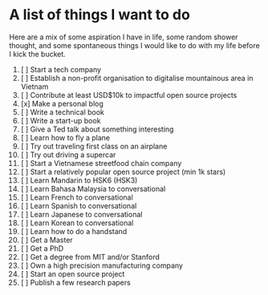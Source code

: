 # 

# A list of things I want to do

Here are a mix of some aspiration I have in life, some random shower thought, and some spontaneous things I would like to do with my life before I kick the bucket.

1. [ ] Start a tech company
2. [ ] Establish a non-profit organisation to digitalise mountainous area in Vietnam
3. [ ] Contribute at least USD$10k to impactful open source projects
4. [x] Make a personal blog
5. [ ] Write a technical book
6. [ ] Write a start-up book
7. [ ] Give a Ted talk about something interesting
8. [ ] Learn how to fly a plane
9. [ ] Try out traveling first class on an airplane 
10. [ ] Try out driving a supercar
11. [ ] Start a Vietnamese streetfood chain company
12. [ ] Start a relatively popular open source project (min 1k stars)
13. [ ] Learn Mandarin to HSK6 (HSK3)
14. [ ] Learn Bahasa Malaysia to conversational
15. [ ] Learn French to conversational 
16. [ ] Learn Spanish to conversational 
17. [ ] Learn Japanese to conversational 
18. [ ] Learn Korean to conversational 
19. [ ] Learn how to do a handstand
20. [ ] Get a Master
21. [ ] Get a PhD
22. [ ] Get a degree from MIT and/or Stanford
23. [ ] Own a high precision manufacturing company
24. [ ] Start an open source project
25. [ ] Publish a few research papers

